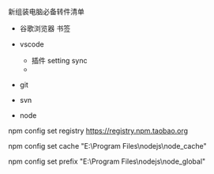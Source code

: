新组装电脑必备转件清单

- 谷歌浏览器 书签

- vscode

  - 插件 setting sync
  -

- git

- svn

- node

npm config set registry https://registry.npm.taobao.org

npm config set cache "E:\Program Files\nodejs\node_cache"

npm config set prefix "E:\Program Files\nodejs\node_global"
